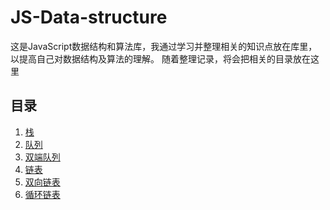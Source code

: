 # JS-Data-structure
这是JavaScript数据结构和算法库，我通过学习并整理相关的知识点放在库里，以提高自己对数据结构及算法的理解。
随着整理记录，将会把相关的目录放在这里

## 目录

1. [栈](https://github.com/dreamITGirl/JS-Data-structure/blob/main/JS/Stack.js)
2. [队列](https://github.com/dreamITGirl/JS-Data-structure/blob/main/JS/Queue.js)
3. [双端队列](https://github.com/dreamITGirl/JS-Data-structure/blob/main/JS/Deque.js)
4. [链表](https://github.com/dreamITGirl/JS-Data-structure/blob/main/JS/Linklist.js)
5. [双向链表](https://github.com/dreamITGirl/JS-Data-structure/blob/main/JS/DoubleLinkList.js)
6. [循环链表](https://github.com/dreamITGirl/JS-Data-structure/blob/main/JS/CircleLinkList.js)
